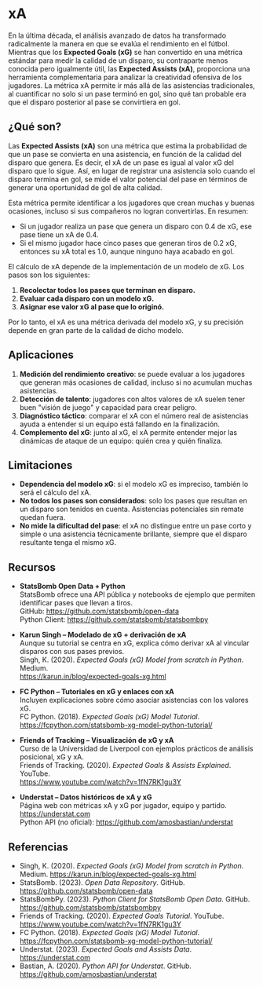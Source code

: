 # xA

En la última década, el análisis avanzado de datos ha transformado radicalmente la manera en que se evalúa el rendimiento en el fútbol. Mientras que los **Expected Goals (xG)** se han convertido en una métrica estándar para medir la calidad de un disparo, su contraparte menos conocida pero igualmente útil, las **Expected Assists (xA)**, proporciona una herramienta complementaria para analizar la creatividad ofensiva de los jugadores. La métrica xA permite ir más allá de las asistencias tradicionales, al cuantificar no solo si un pase terminó en gol, sino qué tan probable era que el disparo posterior al pase se convirtiera en gol.

## ¿Qué son?

Las **Expected Assists (xA)** son una métrica que estima la probabilidad de que un pase se convierta en una asistencia, en función de la calidad del disparo que genera. Es decir, el xA de un pase es igual al valor xG del disparo que lo sigue. Así, en lugar de registrar una asistencia solo cuando el disparo termina en gol, se mide el valor potencial del pase en términos de generar una oportunidad de gol de alta calidad.

Esta métrica permite identificar a los jugadores que crean muchas y buenas ocasiones, incluso si sus compañeros no logran convertirlas. En resumen:

- Si un jugador realiza un pase que genera un disparo con 0.4 de xG, ese pase tiene un xA de 0.4.
- Si el mismo jugador hace cinco pases que generan tiros de 0.2 xG, entonces su xA total es 1.0, aunque ninguno haya acabado en gol.

El cálculo de xA depende de la implementación de un modelo de xG. Los pasos son los siguientes:

1. **Recolectar todos los pases que terminan en disparo.**
2. **Evaluar cada disparo con un modelo xG.**
3. **Asignar ese valor xG al pase que lo originó.**

Por lo tanto, el xA es una métrica derivada del modelo xG, y su precisión depende en gran parte de la calidad de dicho modelo.

## Aplicaciones

1. **Medición del rendimiento creativo**: se puede evaluar a los jugadores que generan más ocasiones de calidad, incluso si no acumulan muchas asistencias.
2. **Detección de talento**: jugadores con altos valores de xA suelen tener buen "visión de juego" y capacidad para crear peligro.
3. **Diagnóstico táctico**: comparar el xA con el número real de asistencias ayuda a entender si un equipo está fallando en la finalización.
4. **Complemento del xG**: junto al xG, el xA permite entender mejor las dinámicas de ataque de un equipo: quién crea y quién finaliza.

## Limitaciones

- **Dependencia del modelo xG**: si el modelo xG es impreciso, también lo será el cálculo del xA.
- **No todos los pases son considerados**: solo los pases que resultan en un disparo son tenidos en cuenta. Asistencias potenciales sin remate quedan fuera.
- **No mide la dificultad del pase**: el xA no distingue entre un pase corto y simple o una asistencia técnicamente brillante, siempre que el disparo resultante tenga el mismo xG.

## Recursos

- **StatsBomb Open Data + Python**  
  StatsBomb ofrece una API pública y notebooks de ejemplo que permiten identificar pases que llevan a tiros.  
  GitHub: https://github.com/statsbomb/open-data  
  Python Client: https://github.com/statsbomb/statsbombpy

- **Karun Singh – Modelado de xG + derivación de xA**  
  Aunque su tutorial se centra en xG, explica cómo derivar xA al vincular disparos con sus pases previos.  
  Singh, K. (2020). *Expected Goals (xG) Model from scratch in Python*. Medium.  
  https://karun.in/blog/expected-goals-xg.html

- **FC Python – Tutoriales en xG y enlaces con xA**  
  Incluyen explicaciones sobre cómo asociar asistencias con los valores xG.  
  FC Python. (2018). *Expected Goals (xG) Model Tutorial*.  
  https://fcpython.com/statsbomb-xg-model-python-tutorial/

- **Friends of Tracking – Visualización de xG y xA**  
  Curso de la Universidad de Liverpool con ejemplos prácticos de análisis posicional, xG y xA.  
  Friends of Tracking. (2020). *Expected Goals & Assists Explained*. YouTube.  
  https://www.youtube.com/watch?v=1fN7RK1gu3Y

- **Understat – Datos históricos de xA y xG**  
  Página web con métricas xA y xG por jugador, equipo y partido.  
  https://understat.com  
  Python API (no oficial): https://github.com/amosbastian/understat

## Referencias

- Singh, K. (2020). *Expected Goals (xG) Model from scratch in Python*. Medium. https://karun.in/blog/expected-goals-xg.html  
- StatsBomb. (2023). *Open Data Repository*. GitHub. https://github.com/statsbomb/open-data  
- StatsBombPy. (2023). *Python Client for StatsBomb Open Data*. GitHub. https://github.com/statsbomb/statsbombpy  
- Friends of Tracking. (2020). *Expected Goals Tutorial*. YouTube. https://www.youtube.com/watch?v=1fN7RK1gu3Y  
- FC Python. (2018). *Expected Goals (xG) Model Tutorial*. https://fcpython.com/statsbomb-xg-model-python-tutorial/  
- Understat. (2023). *Expected Goals and Assists Data*. https://understat.com  
- Bastian, A. (2020). *Python API for Understat*. GitHub. https://github.com/amosbastian/understat  

